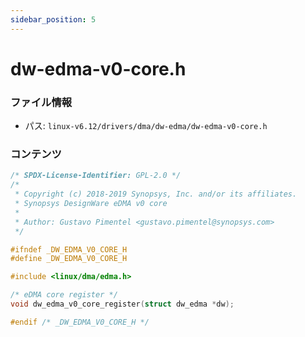 ```yaml
---
sidebar_position: 5
---
```

# dw-edma-v0-core.h

### ファイル情報

- パス: `linux-v6.12/drivers/dma/dw-edma/dw-edma-v0-core.h`

### コンテンツ

```h
/* SPDX-License-Identifier: GPL-2.0 */
/*
 * Copyright (c) 2018-2019 Synopsys, Inc. and/or its affiliates.
 * Synopsys DesignWare eDMA v0 core
 *
 * Author: Gustavo Pimentel <gustavo.pimentel@synopsys.com>
 */

#ifndef _DW_EDMA_V0_CORE_H
#define _DW_EDMA_V0_CORE_H

#include <linux/dma/edma.h>

/* eDMA core register */
void dw_edma_v0_core_register(struct dw_edma *dw);

#endif /* _DW_EDMA_V0_CORE_H */

```
